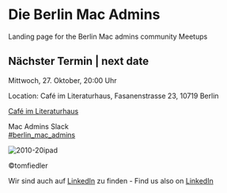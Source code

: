 # Die Berlin Mac Admins

Landing page for the Berlin Mac admins community Meetups

## Nächster Termin | next date

Mittwoch, 27. Oktober, 20:00 Uhr

Location: 
Café im Literaturhaus, Fasanenstrasse 23, 10719 Berlin

[Café im Literaturhaus](http://cafe-im-literaturhaus.de)




Mac Admins Slack   
[#berlin_mac_admins](https://macadmins.slack.com/archives/CFEUHA7D0)

![2010-20ipad](https://user-images.githubusercontent.com/60174138/97916776-c1739280-1d53-11eb-88d0-7b94d7dd7c53.jpg)

©tomfiedler


Wir sind auch auf [LinkedIn](https://www.linkedin.com/groups/8971462/) zu finden - 
Find us also on [LinkedIn](https://www.linkedin.com/groups/8971462/)


